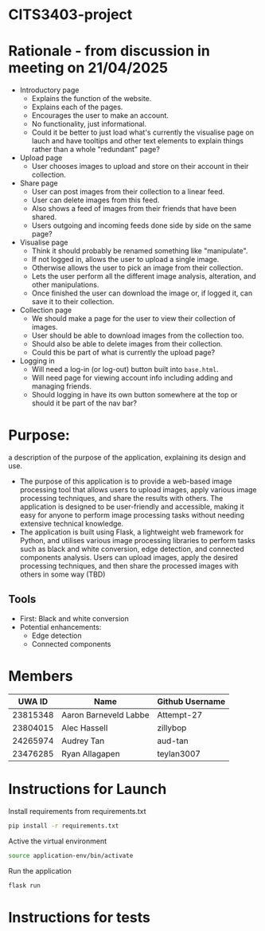 # CITS3403-project

# Rationale - from discussion in meeting on 21/04/2025
- Introductory page
    - Explains the function of the website.
    - Explains each of the pages.
    - Encourages the user to make an account.
    - No functionality, just informational.
    - Could it be better to just load what's currently the visualise page on lauch and have tooltips and other text elements to explain things rather than a whole "redundant" page?
- Upload page
    - User chooses images to upload and store on their account in their collection.
- Share page
    - User can post images from their collection to a linear feed.
    - User can delete images from this feed.
    - Also shows a feed of images from their friends that have been shared.
    - Users outgoing and incoming feeds done side by side on the same page?
- Visualise page
    - Think it should probably be renamed something like "manipulate".
    - If not logged in, allows the user to upload a single image.
    - Otherwise allows the user to pick an image from their collection.
    - Lets the user perform all the different image analysis, alteration, and other manipulations.
    - Once finished the user can download the image or, if logged it, can save it to their collection.
- Collection page
    - We should make a page for the user to view their collection of images.
    - User should be able to download images from the collection too.
    - Should also be able to delete images from their collection.
    - Could this be part of what is currently the upload page?
- Logging in
    - Will need a log-in (or log-out) button built into `base.html`.
    - Will need page for viewing account info including adding and managing friends.
    - Should logging in have its own button somewhere at the top or should it be part of the nav bar?


# Purpose:
a description of the purpose of the application, explaining its design and use.
- The purpose of this application is to provide a web-based image processing tool that allows users to upload images, apply various image processing techniques, and share the results with others. The application is designed to be user-friendly and accessible, making it easy for anyone to perform image processing tasks without needing extensive technical knowledge.
- The application is built using Flask, a lightweight web framework for Python, and utilises various image processing libraries to perform tasks such as black and white conversion, edge detection, and connected components analysis. Users can upload images, apply the desired processing techniques, and then share the processed images with others in some way (TBD)

## Tools
- First: Black and white conversion
- Potential enhancements:
    - Edge detection
    - Connected components



# Members
|UWA ID |  Name | Github Username  |
|-------|-------|------------------|
|23815348| Aaron Barneveld Labbe| Attempt-27 |
|23804015| Alec Hassell | zillybop         |
|24265974| Audrey Tan | aud-tan |
|23476285| Ryan Allagapen | teylan3007 |

# Instructions for Launch
Install requirements from requirements.txt
```bash
pip install -r requirements.txt
```
Active the virtual environment
```bash
source application-env/bin/activate
```

Run the application
```bash
flask run
```

# Instructions for tests

